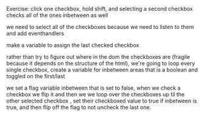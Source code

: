Exercise: click one checkbox, hold shift, and selecting a second checkbox checks all of the ones inbetween as well

we need to select all of the checkboxes because we need to listen to them and add eventhandlers

make a variable to assign the last checked checkbox

rather than try to figure out where in the dom the checkboxes are (fragile because it depends on the structure of the html), we're going to loop every single checkbox, create a variable for inbetween areas that is a boolean and toggled on the first/last

we set a flag variable inbetween that is set to false, when we check a checkbox we flip it and then we we loop over the checkboxes up til the other selected checkbox , set their checkboxed value to true if inbetween is true, and then flip off the flag to not uncheck the last one.